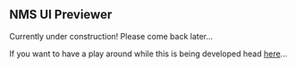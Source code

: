 ## NMS UI Previewer

Currently under construction! Please come back later...

If you want to have a play around while this is being developed head [here](https://monkeyman192.github.io/NMSUIPreview/)...
